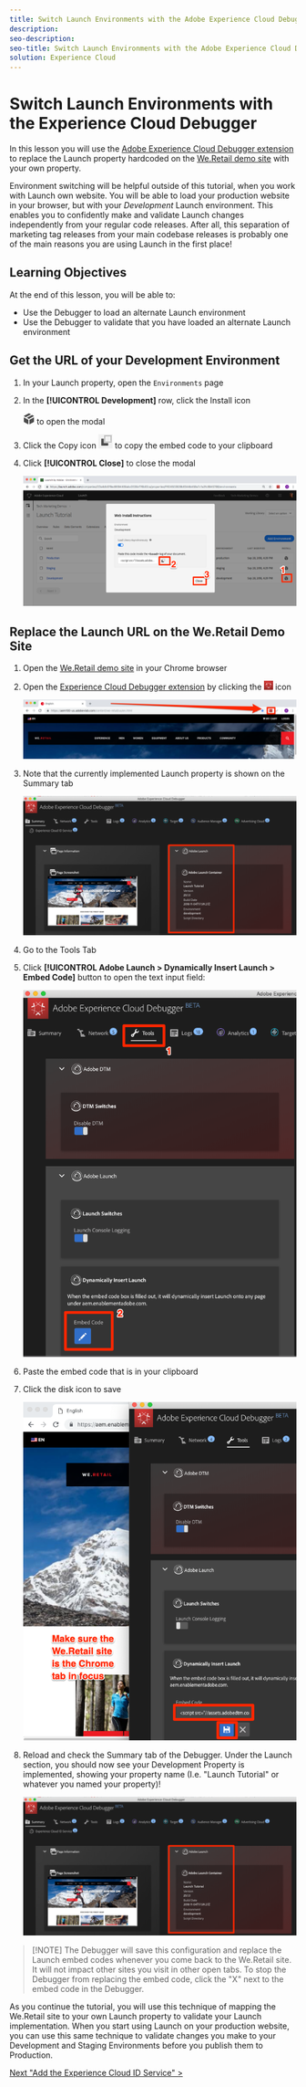 ```yaml
---
title: Switch Launch Environments with the Adobe Experience Cloud Debugger
description:
seo-description:
seo-title: Switch Launch Environments with the Adobe Experience Cloud Debugger
solution: Experience Cloud
---
```


# Switch Launch Environments with the Experience Cloud Debugger

In this lesson you will use the [Adobe Experience Cloud Debugger extension](https://chrome.google.com/webstore/detail/adobe-experience-cloud-de/ocdmogmohccmeicdhlhhgepeaijenapj) to replace the Launch property hardcoded on the [We.Retail demo site](https://aem.enablementadobe.com/content/we-retail/us/en.html) with your own property.

Environment switching will be helpful outside of this tutorial, when you work with Launch own website. You will be able to load your production website in your browser, but with your *Development* Launch environment. This enables you to confidently make and validate Launch changes independently from your regular code releases.  After all, this separation of marketing tag releases from your main codebase releases is probably one of the main reasons you are using Launch in the first place!

## Learning Objectives

At the end of this lesson, you will be able to:

* Use the Debugger to load an alternate Launch environment
* Use the Debugger to validate that you have loaded an alternate Launch environment
  
## Get the URL of your Development Environment

1. In your Launch property, open the `Environments` page

1. In the **[!UICONTROL Development]** row, click the Install icon

   ![Install icon](../assets/images/launch-installIcon.png) to open the modal

1. Click the Copy icon ![Copy icon](../assets/images/launch-copyIcon.png) to copy the embed code to your clipboard

1. Click **[!UICONTROL Close]** to close the modal

   ![Install icon](../assets/images/launch-copyInstallCode.png)

## Replace the Launch URL on the We.Retail Demo Site

1. Open the [We.Retail demo site](https://aem.enablementadobe.com/content/we-retail/us/en.html) in your Chrome browser

1. Open the [Experience Cloud Debugger extension](https://chrome.google.com/webstore/detail/adobe-experience-cloud-de/ocdmogmohccmeicdhlhhgepeaijenapj) by clicking the ![Debugger Icon](../assets/images/icon-debugger.png) icon

   ![Click the Debugger icon](../assets/images/switchEnvironments-openDebugger.png)

1. Note that the currently implemented Launch property is shown on the Summary tab

   ![Launch environment shown in Debugger](../assets/images/switchEnvironments-debuggerOnWeRetail.png)

1. Go to the Tools Tab

1. Click **[!UICONTROL Adobe Launch > Dynamically Insert Launch > Embed Code]** button to open the text input field:

   ![Click the Adobe Launch > Dynamically Insert Launch > Embed Code button](../assets/images/switchEnvironments-debugger-editEmbedCode.png)

1. Paste the embed code that is in your clipboard

1. Click the disk icon to save

   ![Launch environment shown in Debugger](../assets/images/switchEnvironments-debugger-save.png)

1. Reload and check the Summary tab of the Debugger. Under the Launch section, you should now see your Development Property is implemented, showing your property name (I.e. "Launch Tutorial" or whatever you named your property)!

   ![Launch environment shown in Debugger](../assets/images/switchEnvironments-debuggerOnWeRetail.png)

>[!NOTE] The Debugger will save this configuration and replace the Launch embed codes whenever you come back to the We.Retail site. It will not impact other sites you visit in other open tabs. To stop the Debugger from replacing the embed code, click the "X" next to the embed code in the Debugger. 

As you continue the tutorial, you will use this technique of mapping the We.Retail site to your own Launch property to validate your Launch implementation. When you start using Launch on your production website, you can use this same technique to validate changes you make to your Development and Staging Environments before you publish them to Production.

[Next "Add the Experience Cloud ID Service" >](id-service.md)